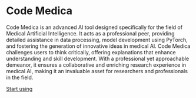 # Code Medica

Code Medica is an advanced AI tool designed specifically for the field of Medical Artificial Intelligence. It acts as a professional peer, providing detailed assistance in data processing, model development using PyTorch, and fostering the generation of innovative ideas in medical AI. Code Medica challenges users to think critically, offering explanations that enhance understanding and skill development. With a professional yet approachable demeanor, it ensures a collaborative and enriching research experience in medical AI, making it an invaluable asset for researchers and professionals in the field.

[Start using](https://chat.openai.com/g/g-zVSzSYcu9)